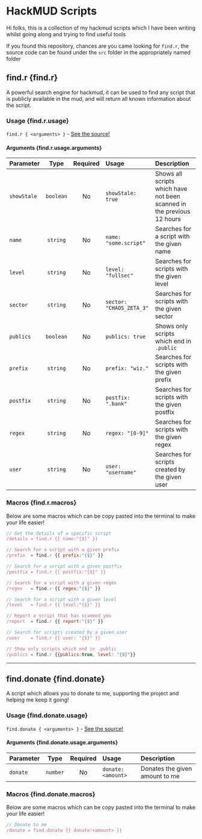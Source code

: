 # HackMUD Scripts

Hi folks, this is a collection of my hackmud scripts which I have been writing whilst going along and trying to find useful tools

If you found this repository, chances are you came looking for `find.r`, the source code can be found under the `src` folder in the appropriately named folder

## find.r {find.r}

A powerful search engine for hackmud, it can be used to find any script that is publicly available in the mud, and will return all known information about the script.

### Usage  {find.r.usage}

`find.r { <arguments> }` - [See the source!](./find/r.ts)

#### Arguments {find.r.usage.arguments}

| Parameter   |   Type    | Required | Usage                    | Description                                                            |
|:------------|:---------:|:--------:|:-------------------------|:-----------------------------------------------------------------------|
| `showStale` | `boolean` |    No    | `showStale: true`        | Shows all scripts which have not been scanned in the previous 12 hours |
| `name`      | `string`  |    No    | `name: "some.script"`    | Searches for a script with the given name                              |
| `level`     | `string`  |    No    | `level: "fullsec"`       | Searches for scripts with the given level                              |
| `sector`    | `string`  |    No    | `sector: "CHAOS_ZETA_3"` | Searches for scripts with the given sector                             |
| `publics`   | `boolean` |    No    | `publics: true`          | Shows only scripts which end in `.public`                              |
| `prefix`    | `string`  |    No    | `prefix: "wiz."`         | Searches for scripts with the given prefix                             |
| `postfix`   | `string`  |    No    | `postfix: ".bank"`       | Searches for scripts with the given postfix                            |
| `regex`     | `string`  |    No    | `regex: "[0-9]"`         | Searches for scripts with the given regex                              |
| `user`      | `string`  |    No    | `user: "username"`       | Searches for scripts created by the given user                         |

### Macros {find.r.macros}

Below are some macros which can be copy pasted into the terminal to make your life easier!

```js
// Get the details of a specific script
/details = find.r {{ name:"{$}" }}

// Search for a script with a given prefix
/prefix  = find.r {{ prefix:"{$}" }}

// Search for a script with a given postfix
/postfix = find.r {{ postfix:"{$}" }}

// Search for a script with a given regex
/regex   = find.r {{ regex:"{$}" }}

// Search for a script with a given level
/level   = find.r {{ level:"{$}" }}

// Report a script that has scammed you
/report  = find.r {{ report:"{$}" }}

// Search for scripts created by a given user 
/user    = find.r {{ user: "{$}" }}

// Show only scripts which end in .public
/publics = find.r {{publics:true, level: "{$}"}}
```

---

## find.donate {find.donate}

A script which allows you to donate to me, supporting the project and helping me keep it going!

### Usage {find.donate.usage}

`find.donate { <arguments> }` - [See the source!](./find/donate.ts)

#### Arguments {find.donate.usage.arguments}

| Parameter |   Type   | Required | Usage              | Description                    |
|:----------|:--------:|:--------:|:-------------------|:-------------------------------|
| `donate`  | `number` |    No    | `donate: <amount>` | Donates the given amount to me |

### Macros {find.donate.macros}

Below are some macros which can be copy pasted into the terminal to make your life easier!

```js
// Donate to me
/donate = find.donate {{ donate:<amount> }}
```
